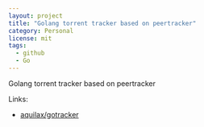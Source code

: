 ```yaml
---
layout: project
title: "Golang torrent tracker based on peertracker"
category: Personal
license: mit
tags:
  - github
  - Go
---
```


Golang torrent tracker based on peertracker

Links:


* [aquilax/gotracker](https://github.com/aquilax/gotracker)
